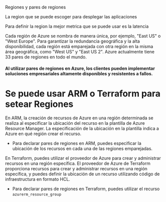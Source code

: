 Regiones y pares de regiones

La region que se puede escoger para desplegar las aplicaciones

Para definir la region la mejor metrica que se puede usar es la latencia

Cada región de Azure se nombra de manera única, por ejemplo, "East US" o "West Europe". Para garantizar la redundancia geográfica y la alta disponibilidad, cada región está emparejada con otra región en la misma área geográfica, como "West US" y "East US 2". Azure actualmente tiene 33 pares de regiones en todo el mundo.

#### Al utilizar pares de regiones en Azure, los clientes pueden implementar soluciones empresariales altamente disponibles y resistentes a fallos.

# Se puede usar ARM o Terraform para setear Regiones
En ARM, la creación de recursos de Azure en una región determinada se realiza al especificar la ubicación del recurso en la plantilla de Azure Resource Manager. La especificación de la ubicación en la plantilla indica a Azure en qué región crear el recurso.
- Para declarar pares de regiones en ARM, puedes especificar la ubicación de los recursos en cada una de las regiones emparejadas.

En Terraform, puedes utilizar el proveedor de Azure para crear y administrar recursos en una región específica. El proveedor de Azure de Terraform proporciona recursos para crear y administrar recursos en una región específica, y puedes definir la ubicación de un recurso utilizando código de infraestructura en formato HCL.
- Para declarar pares de regiones en Terraform, puedes utilizar el recurso `azurerm_resource_group`
